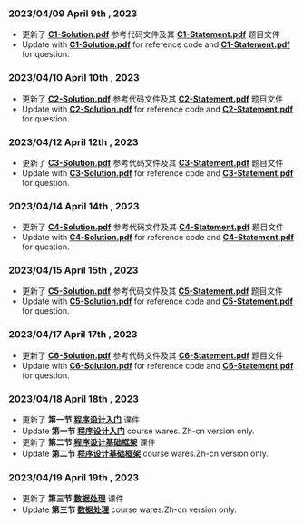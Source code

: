 ### **2023/04/09** **April 9th , 2023**  
* 更新了 **[C1-Solution.pdf](https://github.com/MossDream/Basic-Learning-C/blob/main/C1-Solution.pdf)** 参考代码文件及其 **[C1-Statement.pdf](https://github.com/MossDream/Basic-Learning-C/blob/main/C1-Statement.pdf)** 题目文件  
* Update with **[C1-Solution.pdf](https://github.com/MossDream/Basic-Learning-C/blob/main/C1-Solution.pdf)** for reference code and **[C1-Statement.pdf](https://github.com/MossDream/Basic-Learning-C/blob/main/C1-Statement.pdf)** for question. 

### **2023/04/10** **April 10th , 2023**  
* 更新了 **[C2-Solution.pdf](https://github.com/MossDream/Basic-Learning-C/blob/main/C2-Solution.pdf)** 参考代码文件及其 **[C2-Statement.pdf](https://github.com/MossDream/Basic-Learning-C/blob/main/C2-Statement.pdf)** 题目文件  
* Update with **[C2-Solution.pdf](https://github.com/MossDream/Basic-Learning-C/blob/main/C2-Solution.pdf)** for reference code and **[C2-Statement.pdf](https://github.com/MossDream/Basic-Learning-C/blob/main/C2-Statement.pdf)** for question.  

### **2023/04/12** **April 12th , 2023**  
* 更新了 **[C3-Solution.pdf](https://github.com/MossDream/Basic-Learning-C/blob/main/C3-Solution.pdf)** 参考代码文件及其 **[C3-Statement.pdf](https://github.com/MossDream/Basic-Learning-C/blob/main/C3-Statement.pdf)** 题目文件  
* Update with **[C3-Solution.pdf](https://github.com/MossDream/Basic-Learning-C/blob/main/C3-Solution.pdf)** for reference code and **[C3-Statement.pdf](https://github.com/MossDream/Basic-Learning-C/blob/main/C3-Statement.pdf)** for question.  

### **2023/04/14** **April 14th , 2023**  
* 更新了 **[C4-Solution.pdf](https://github.com/MossDream/Basic-Learning-C/blob/main/C4-Solution.pdf)** 参考代码文件及其 **[C4-Statement.pdf](https://github.com/MossDream/Basic-Learning-C/blob/main/C4-Statement.pdf)** 题目文件  
* Update with **[C4-Solution.pdf](https://github.com/MossDream/Basic-Learning-C/blob/main/C4-Solution.pdf)** for reference code and **[C4-Statement.pdf](https://github.com/MossDream/Basic-Learning-C/blob/main/C4-Statement.pdf)** for question.  

### **2023/04/15** **April 15th , 2023**  
* 更新了 **[C5-Solution.pdf](https://github.com/MossDream/Basic-Learning-C/blob/main/C5-Solution.pdf)** 参考代码文件及其 **[C5-Statement.pdf](https://github.com/MossDream/Basic-Learning-C/blob/main/C5-Statement.pdf)** 题目文件  
* Update with **[C5-Solution.pdf](https://github.com/MossDream/Basic-Learning-C/blob/main/C5-Solution.pdf)** for reference code and **[C5-Statement.pdf](https://github.com/MossDream/Basic-Learning-C/blob/main/C5-Statement.pdf)** for question.  

### **2023/04/17** **April 17th , 2023**  
* 更新了 **[C6-Solution.pdf](https://github.com/MossDream/Basic-Learning-C/blob/main/C6-Solution.pdf)** 参考代码文件及其 **[C6-Statement.pdf](https://github.com/MossDream/Basic-Learning-C/blob/main/C6-Statement.pdf)** 题目文件  
* Update with **[C6-Solution.pdf](https://github.com/MossDream/Basic-Learning-C/blob/main/C6-Solution.pdf)** for reference code and **[C6-Statement.pdf](https://github.com/MossDream/Basic-Learning-C/blob/main/C6-Statement.pdf)** for question.  

### **2023/04/18** **April 18th , 2023**
* 更新了 **第一节 [程序设计入门](https://github.com/MossDream/Basic-Learning-C/blob/main/Course%20Ware/C01-%E7%A8%8B%E5%BA%8F%E8%AE%BE%E8%AE%A1%E5%BC%95%E8%A8%80.pdf)** 课件  
* Update **第一节 [程序设计入门](https://github.com/MossDream/Basic-Learning-C/blob/main/Course%20Ware/C01-%E7%A8%8B%E5%BA%8F%E8%AE%BE%E8%AE%A1%E5%BC%95%E8%A8%80.pdf)** course wares. Zh-cn version only. 
* 更新了 **第二节 [程序设计基础框架](https://github.com/MossDream/Basic-Learning-C/blob/main/Course%20Ware/C02-%E5%9F%BA%E7%A1%80%E6%A1%86%E6%9E%B6.pdf)** 课件  
* Update **第二节 [程序设计基础框架](https://github.com/MossDream/Basic-Learning-C/blob/main/Course%20Ware/C02-%E5%9F%BA%E7%A1%80%E6%A1%86%E6%9E%B6.pdf)** course wares.Zh-cn version only.

### **2023/04/19** **April 19th , 2023**
* 更新了 **第三节 [数据处理](https://github.com/MossDream/Basic-Learning-C/blob/main/Course%20Ware/C03-%E6%95%B0%E6%8D%AE%E5%A4%84%E7%90%86.pdf)**
课件
* Update **第三节 [数据处理](https://github.com/MossDream/Basic-Learning-C/blob/main/Course%20Ware/C03-%E6%95%B0%E6%8D%AE%E5%A4%84%E7%90%86.pdf)**
course wares.Zh-cn version only.
